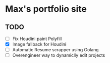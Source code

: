 # Max's portfolio site

## TODO
- [ ] Fix Houdini paint Polyfill
- [x] Image fallback for Houdini
- [ ] Automatic Resume scrapper using Golang
- [ ] Overengineer way to dynamiclly edit projects
